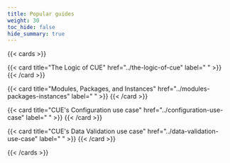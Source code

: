 ```yaml
---
title: Popular guides
weight: 30
toc_hide: false
hide_summary: true
---
```


{{< cards >}}

{{< card
	title="The Logic of CUE"
	href="../the-logic-of-cue"
	label=" " >}}
{{< /card >}}

{{< card
	title="Modules, Packages, and Instances"
	href="../modules-packages-instances"
	label=" " >}}
{{< /card >}}

{{< card
	title="CUE's Configuration use case"
	href="../configuration-use-case"
	label=" " >}}
{{< /card >}}

{{< card
	title="CUE's Data Validation use case"
	href="../data-validation-use-case"
	label=" " >}}
{{< /card >}}

{{< /cards >}}
